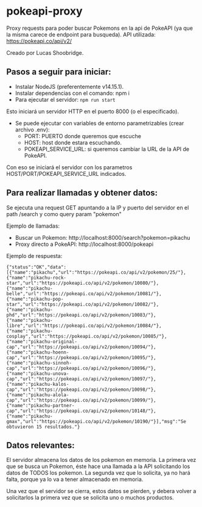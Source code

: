 # pokeapi-proxy

Proxy requests para poder buscar Pokemons en la api de PokeAPI (ya que la misma carece de endpoint para busqueda).
API utilizada: https://pokeapi.co/api/v2/

Creado por Lucas Shoobridge.

## Pasos a seguir para iniciar:
- Instalar NodeJS (preferentemente v14.15.1).
- Instalar dependencias con el comando: npm i
- Para ejecutar el servidor: ```npm run start```

Esto iniciará un servidor HTTP en el puerto 8000 (o el especificado).

- Se puede ejecutar con variables de entorno parametrizables (crear archivo .env):
    - PORT: PUERTO donde queremos que escuche
    - HOST: host donde estara escuchando.
    - POKEAPI_SERVICE_URL: si queremos cambiar la URL de la API de PokeAPI.

Con eso se iniciará el servidor con los parametros HOST/PORT/POKEAPI_SERVICE_URL indicados.

## Para realizar llamadas y obtener datos:
Se ejecuta una request GET apuntando a la IP y puerto del servidor en el path /search y como query param "pokemon"

Ejemplo de llamadas:
- Buscar un Pokemon: http://localhost:8000/search?pokemon=pikachu
- Proxy directo a PokeAPI: http://localhost:8000/pokeapi

Ejemplo de respuesta:

```{"status":"OK","data":[{"name":"pikachu","url":"https://pokeapi.co/api/v2/pokemon/25/"},{"name":"pikachu-rock-star","url":"https://pokeapi.co/api/v2/pokemon/10080/"},{"name":"pikachu-belle","url":"https://pokeapi.co/api/v2/pokemon/10081/"},{"name":"pikachu-pop-star","url":"https://pokeapi.co/api/v2/pokemon/10082/"},{"name":"pikachu-phd","url":"https://pokeapi.co/api/v2/pokemon/10083/"},{"name":"pikachu-libre","url":"https://pokeapi.co/api/v2/pokemon/10084/"},{"name":"pikachu-cosplay","url":"https://pokeapi.co/api/v2/pokemon/10085/"},{"name":"pikachu-original-cap","url":"https://pokeapi.co/api/v2/pokemon/10094/"},{"name":"pikachu-hoenn-cap","url":"https://pokeapi.co/api/v2/pokemon/10095/"},{"name":"pikachu-sinnoh-cap","url":"https://pokeapi.co/api/v2/pokemon/10096/"},{"name":"pikachu-unova-cap","url":"https://pokeapi.co/api/v2/pokemon/10097/"},{"name":"pikachu-kalos-cap","url":"https://pokeapi.co/api/v2/pokemon/10098/"},{"name":"pikachu-alola-cap","url":"https://pokeapi.co/api/v2/pokemon/10099/"},{"name":"pikachu-partner-cap","url":"https://pokeapi.co/api/v2/pokemon/10148/"},{"name":"pikachu-gmax","url":"https://pokeapi.co/api/v2/pokemon/10190/"}],"msg":"Se obtuvieron 15 resultados."}```

## Datos relevantes:

El servidor almacena los datos de los pokemon en memoria.
La primera vez que se busca un Pokemon, éste hace una llamada a la API solicitando los datos de TODOS los pokemon. La segunda vez que lo solicita, ya no hará falta, porque ya lo va a tener almacenado en memoria.

Una vez que el servidor se cierra, estos datos se pierden, y debera volver a solicitarlos la primera vez que se solicita uno o muchos productos.